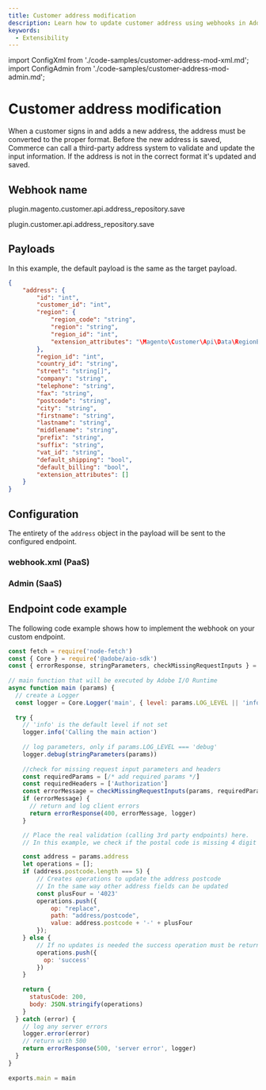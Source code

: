 ```yaml
---
title: Customer address modification
description: Learn how to update customer address using webhooks in Adobe Commerce.
keywords:
  - Extensibility
---
```


import ConfigXml from './code-samples/customer-address-mod-xml.md';
import ConfigAdmin from './code-samples/customer-address-mod-admin.md';

# Customer address modification

When a customer signs in and adds a new address, the address must be converted to the proper format. Before the new address is saved, Commerce can call a third-party address system to validate and update the input information. If the address is not in the correct format it's updated and saved.

## Webhook name

&#8203;<Edition name="paas" /> plugin.magento.customer.api.address_repository.save

&#8203;<Edition name="saas" /> plugin.customer.api.address_repository.save

## Payloads

In this example, the default payload is the same as the target payload.

```json
{
    "address": {
        "id": "int",
        "customer_id": "int",
        "region": {
            "region_code": "string",
            "region": "string",
            "region_id": "int",
            "extension_attributes": "\Magento\Customer\Api\Data\RegionExtensionInterface"
        },
        "region_id": "int",
        "country_id": "string",
        "street": "string[]",
        "company": "string",
        "telephone": "string",
        "fax": "string",
        "postcode": "string",
        "city": "string",
        "firstname": "string",
        "lastname": "string",
        "middlename": "string",
        "prefix": "string",
        "suffix": "string",
        "vat_id": "string",
        "default_shipping": "bool",
        "default_billing": "bool",
        "extension_attributes": []
    }
}
```

## Configuration

The entirety of the `address` object in the payload will be sent to the configured endpoint.

<TabsBlock orientation="horizontal" slots="heading, content" theme="light" repeat="2" />

### webhook.xml (PaaS)

<ConfigXml/>

### Admin (SaaS)

<ConfigAdmin/>

## Endpoint code example

The following code example shows how to implement the webhook on your custom endpoint.

```js
const fetch = require('node-fetch')
const { Core } = require('@adobe/aio-sdk')
const { errorResponse, stringParameters, checkMissingRequestInputs } = require('../utils')
 
// main function that will be executed by Adobe I/O Runtime
async function main (params) {
  // create a Logger
  const logger = Core.Logger('main', { level: params.LOG_LEVEL || 'info' })
 
  try {
    // 'info' is the default level if not set
    logger.info('Calling the main action')
 
    // log parameters, only if params.LOG_LEVEL === 'debug'
    logger.debug(stringParameters(params))
 
    //check for missing request input parameters and headers
    const requiredParams = [/* add required params */]
    const requiredHeaders = ['Authorization']
    const errorMessage = checkMissingRequestInputs(params, requiredParams, requiredHeaders)
    if (errorMessage) {
      // return and log client errors
      return errorResponse(400, errorMessage, logger)
    }

    // Place the real validation (calling 3rd party endpoints) here.
    // In this example, we check if the postal code is missing 4 digit code and add it to the provided postcode.

    const address = params.address
    let operations = [];
    if (address.postcode.length === 5) {
        // Creates operations to update the address postcode
        // In the same way other address fields can be updated
        const plusFour = '4023'
        operations.push({
            op: "replace",
            path: "address/postcode",
            value: address.postcode + '-' + plusFour
        });
    } else {
        // If no updates is needed the success operation must be returned
        operations.push({
          op: 'success'
        })  
    }
    
    return {
      statusCode: 200,
      body: JSON.stringify(operations)
    }
  } catch (error) {
    // log any server errors
    logger.error(error)
    // return with 500
    return errorResponse(500, 'server error', logger)
  }
}
 
exports.main = main
```
